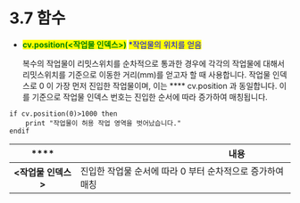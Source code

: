 # 3.7 함수

*   <mark style="color:green;">**cv.position(<작업물 인덱스>)**</mark> <mark style="color:blue;">\*작업물의 위치를 얻음</mark>

    복수의 작업물이 리밋스위치를 순차적으로 통과한 경우에 각각의 작업물에 대해서 리밋스위치를 기준으로 이동한 거리(mm)를 얻고자 할 때 사용합니다. 작업물 인덱스로 0 이 가장 먼저 진입한 작업물이며, 이는 **** cv.position 과 동일합니다. 이를 기준으로 작업물 인덱스 번호는 진입한 순서에 따라 증가하여 매칭됩니다.

```
if cv.position(0)>1000 then
    print "작업물이 허용 작업 영역을 벗어났습니다."
endif
```

|      ****     | 　　　　　　　　　　　　**내용**                |
| :-----------: | --------------------------------- |
| **<작업물 인덱스>** | 진입한 작업물 순서에 따라 0 부터 순차적으로 증가하여 매칭 |

